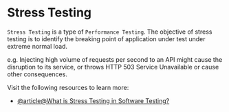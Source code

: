 # Stress Testing

`Stress Testing` is a type of `Performance Testing`. The objective of stress testing is to identify the breaking point of application under test under extreme normal load.

e.g. Injecting high volume of requests per second to an API might cause the disruption to its service, or throws HTTP 503 Service Unavailable or cause other consequences.

Visit the following resources to learn more:

- [@article@What is Stress Testing in Software Testing?](https://www.guru99.com/stress-testing-tutorial.html)
